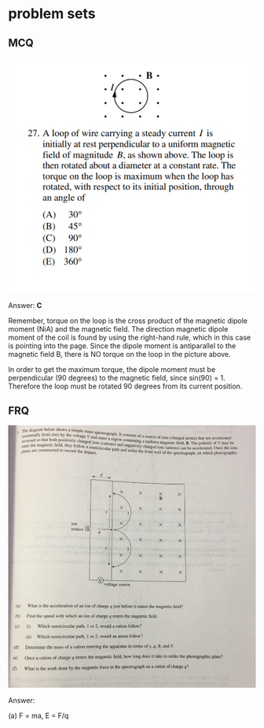 # problem sets

## MCQ

![](<../.gitbook/assets/image (11).png>)

Answer: **C**

Remember, torque on the loop is the cross product of the magnetic dipole moment (NiA) and the magnetic field. The direction magnetic dipole moment of the coil is found by using the right-hand rule, which in this case is pointing into the page. Since the dipole moment is antiparallel to the magnetic field B, there is NO torque on the loop in the picture above.&#x20;

In order to get the maximum torque, the dipole moment must be perpendicular (90 degrees) to the magnetic field, since sin(90) = 1. Therefore the loop must be rotated 90 degrees from its current position.

## FRQ

![](../.gitbook/assets/IMG-6035.jpg)

Answer:

(a) F = ma, E = F/q
